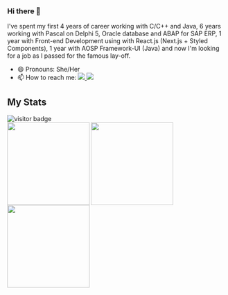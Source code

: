 ### Hi there 👋

<!--
**salescamila/salescamila** is a ✨ _special_ ✨ repository because its `README.md` (this file) appears on your GitHub profile.

Here are some ideas to get you started:

- 🔭 I’m currently working on ...
- 🌱 I’m currently learning ...
- 👯 I’m looking to collaborate on ...
- 🤔 I’m looking for help with ...
- 💬 Ask me about ...
- 📫 How to reach me: ...
- 😄 Pronouns: ...
- ⚡ Fun fact: ...
-->

I've spent my first 4 years of career working with C/C++ and Java, 6 years working with Pascal on Delphi 5, Oracle database and ABAP for SAP ERP, 1 year with Front-end Development using with React.js (Next.js + Styled Components), 1 year with AOSP Framework-UI (Java) and now I'm looking for a job as I passed for the famous lay-off.

- 😄 Pronouns: She/Her
- 📫 How to reach me: <a href="https://www.linkedin.com/in/salescamila">
   <img src="https://img.shields.io/badge/LinkedIn-3D6098?style=plastic&logo=linkedin&labelColor=3D6098" />
  </a> <a href="mailto:camilas.dev@gmail.com">
   <img src="https://img.shields.io/badge/Gmail-white?style=plastic&logo=gmail&labelColor=white" />
  </a>
  
<!-- - :books: I'm tracking my studies on the tab [Projects](https://github.com/salescamila?tab=projects)
- ⚡ Fun fact: My goal is to become a great android developer  -->
<!--
## Side Projects
- At [Debugging](https://salescamila.github.io/debugging/) I'll be catalogin the problems I face as a software engineer -->

## My Stats
<img src="https://visitor-badge.glitch.me/badge?page_id=salescamila" alt="visitor badge" />
<div>
   <img height="190em" align="left" src="https://github-readme-stats.vercel.app/api/top-langs/?username=salescamila&show_icons=true&langs_count=8&layout=compact&theme=buefy&count_private=true"/>
   <img height="190em" align="left" src="https://github-readme-stats.vercel.app/api?username=salescamila&theme=buefy&?theme=dark&show_icons=true%count_private=true&include_all_commits=true"/> 
   <img height="190em" align="left" src="https://github-readme-stats.vercel.app/api/wakatime?username=salescamila"/>
</div>
